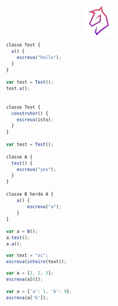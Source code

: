 <p align="center">
    <img src="./docs/web/egua.png" alt="egua" width="80px" height="80px">
</p>

```js
classe Test {
  a() {
    escreva("hello");
  }
}

var test = Test();
test.a();


classe Test {
  construtor() {
    escreva(isto);
  }
}

var test = Test();

classe A {
  test() {
    escreva("yes");
  }
}

classe B herda A {
    a() {
        escreva("a");
    }
}

var a = B();
a.test();
a.a();
```

```js
var text = "oi";
escreva(inteiro(text));
```

```js
var a = [1, 2, 3];
escreva(a[0]);

var a = {'a': 1, 'b': 9};
escreva(a['b']);
```